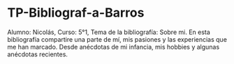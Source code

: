 # TP-Bibliograf-a-Barros
Alumno: Nicolás, Curso: 5°1, Tema de la bibliografía: Sobre mi. En esta bibliografía compartire una parte de mí, mis pasiones y las experiencias que me han marcado. Desde anécdotas de mi infancia, mis hobbies y algunas anécdotas recientes.
